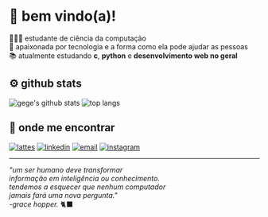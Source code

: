 # ​🦕​ bem vindo(a)!

👩🏻‍💻 estudante de ciência da computação  <br>
​🎰 apaixonada por tecnologia e a forma como ela pode ajudar as pessoas <br>
📚​ atualmente estudando **c**, **python** e **desenvolvimento web no geral**

## ⚙️​ github stats
![gege's github stats](https://github-readme-stats.vercel.app/api?username=whoisgege&show_icons=true&theme=dracula)
![top langs](https://github-readme-stats.vercel.app/api/top-langs/?username=whoisgege&layout=compact&theme=dracula)

## 💬 onde me encontrar
[![lattes](https://img.shields.io/badge/Lattes-0074D9?style=for-the-badge&logo=google-scholar&logoColor=white)](http://lattes.cnpq.br/7640491751338541)
[![linkedin](https://img.shields.io/badge/LinkedIn-0077B5?style=for-the-badge&logo=linkedin&logoColor=white)](https://www.linkedin.com/in/https://www.linkedin.com/in/angélica-luiza-liutti-luiz-448885304/)
[![email](https://img.shields.io/badge/Email-D14836?style=for-the-badge&logo=gmail&logoColor=white)](mailto:angelica.luizL@discente.uenp.edu.br)
[![instagram](https://img.shields.io/badge/Instagram-E4405F?style=for-the-badge&logo=instagram&logoColor=white)](https://instagram.com/angelicaliutti)

---


_"um ser humano deve transformar <br>
informação em inteligência ou conhecimento. <br>
tendemos a esquecer que nenhum computador <br>
jamais fará uma nova pergunta."_ <br>
_-grace hopper._ 🐈‍⬛
